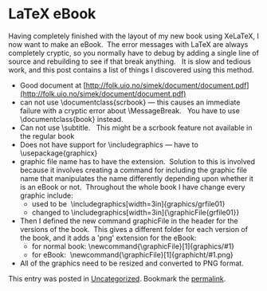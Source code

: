 #  LaTeX eBook 

Having completely finished with the layout of my new book using XeLaTeX, I now want to make an eBook.  The error messages with LaTeX are always completely cryptic, so you normally have to debug by adding a single line of source and rebuilding to see if that break anything.   It is slow and tedious work, and this post contains a list of things I discovered using this method.

*   Good document at [http://folk.uio.no/simek/document/document.pdf](http://folk.uio.no/simek/document/document.pdf)
*   can not use \\documentclass\{scrbook\} — this causes an immediate failure with a cryptic error about \\MessageBreak.   You have to use \\documentclass\{book\} instead.
*   Can not use \\subtitle.   This might be a scrbook feature not available in the regular book
*   Does not have support for \\includegraphics — have to \\usepackage\{graphicx\}
*   graphic file name has to have the extension.  Solution to this is involved because it involves creating a command for including the graphic file name that manipulates the name differently depending upon whether it is an eBook or not.  Throughout the whole book I have change every graphic include:
    *   used to be  \\includegraphics\[width=3in\]\{graphics/grfile01\}
    *   changed to \\includegraphics\[width=3in\]\{\\graphicFile\{grfile01\}\}
*   Then I defined the new command graphicFile in the header for the versions of the book.  This gives a different folder for each version of the book, and it adds a 'png' extension for the eBook:
    *   for normal book: \\newcommand\{\\graphicFile\}\[1\]\{graphics/#1\}
    *   for eBook:  \\newcommand\{\\graphicFile\}\[1\]\{graphicht/#1.png\}
*   All of the graphics need to be resized and converted to PNG format.

This entry was posted in [Uncategorized](https://agiletribe.purplehillsbooks.com/category/uncategorized/). Bookmark the [permalink](https://agiletribe.purplehillsbooks.com/2015/01/11/making-an-ebook-with-latex/ "Permalink to Making an eBook with LaTeX").